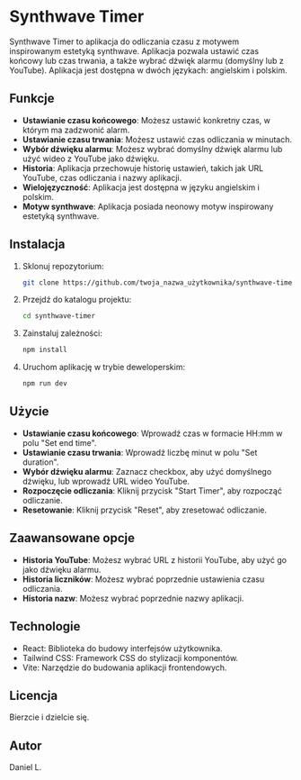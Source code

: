 
# Synthwave Timer

Synthwave Timer to aplikacja do odliczania czasu z motywem inspirowanym estetyką synthwave. Aplikacja pozwala ustawić czas końcowy lub czas trwania, a także wybrać dźwięk alarmu (domyślny lub z YouTube). Aplikacja jest dostępna w dwóch językach: angielskim i polskim.

## Funkcje

- **Ustawianie czasu końcowego**: Możesz ustawić konkretny czas, w którym ma zadzwonić alarm.
- **Ustawianie czasu trwania**: Możesz ustawić czas odliczania w minutach.
- **Wybór dźwięku alarmu**: Możesz wybrać domyślny dźwięk alarmu lub użyć wideo z YouTube jako dźwięku.
- **Historia**: Aplikacja przechowuje historię ustawień, takich jak URL YouTube, czas odliczania i nazwy aplikacji.
- **Wielojęzyczność**: Aplikacja jest dostępna w języku angielskim i polskim.
- **Motyw synthwave**: Aplikacja posiada neonowy motyw inspirowany estetyką synthwave.

## Instalacja

1. Sklonuj repozytorium:
   ```bash
   git clone https://github.com/twoja_nazwa_użytkownika/synthwave-timer.git
   ```
2. Przejdź do katalogu projektu:
   ```bash
   cd synthwave-timer
   ```
3. Zainstaluj zależności:
   ```bash
   npm install
   ```
4. Uruchom aplikację w trybie deweloperskim:
   ```bash
   npm run dev
   ```

## Użycie

- **Ustawianie czasu końcowego**: Wprowadź czas w formacie HH:mm w polu "Set end time".
- **Ustawianie czasu trwania**: Wprowadź liczbę minut w polu "Set duration".
- **Wybór dźwięku alarmu**: Zaznacz checkbox, aby użyć domyślnego dźwięku, lub wprowadź URL wideo YouTube.
- **Rozpoczęcie odliczania**: Kliknij przycisk "Start Timer", aby rozpocząć odliczanie.
- **Resetowanie**: Kliknij przycisk "Reset", aby zresetować odliczanie.

## Zaawansowane opcje

- **Historia YouTube**: Możesz wybrać URL z historii YouTube, aby użyć go jako dźwięku alarmu.
- **Historia liczników**: Możesz wybrać poprzednie ustawienia czasu odliczania.
- **Historia nazw**: Możesz wybrać poprzednie nazwy aplikacji.

## Technologie

- React: Biblioteka do budowy interfejsów użytkownika.
- Tailwind CSS: Framework CSS do stylizacji komponentów.
- Vite: Narzędzie do budowania aplikacji frontendowych.

## Licencja

Bierzcie i dzielcie się.

## Autor

Daniel L.
